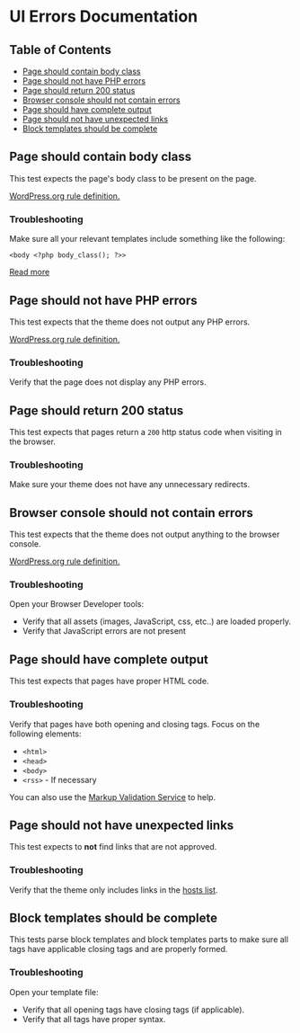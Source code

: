 


# UI Errors Documentation

## Table of Contents

- [Page should contain body class](#page-should-contain-body-class)
- [Page should not have PHP errors](#page-should-not-have-php-errors)
- [Page should return 200 status](#page-should-return-200-status)
- [Browser console should not contain errors](#browser-console-should-not-contain-errors)
- [Page should have complete output](#page-should-have-complete-output)
- [Page should not have unexpected links](#page-should-not-have-unexpected-links)
- [Block templates should be complete](#should-have-complete-templates)

## Page should contain body class 

This test expects the page's body class to be present on the page.

[WordPress.org rule definition.](https://make.wordpress.org/themes/handbook/review/required/#templates)

### Troubleshooting 

Make sure all your relevant templates include something like the following: 

```
<body <?php body_class(); ?>>
```

[Read more](https://developer.wordpress.org/reference/functions/body_class/)

## Page should not have PHP errors

This test expects that the theme does not output any PHP errors.

[WordPress.org rule definition.](https://make.wordpress.org/themes/handbook/review/required/#code)

### Troubleshooting 

Verify that the page does not display any PHP errors.

## Page should return 200 status

This test expects that pages return a `200` http status code when visiting in the browser.

### Troubleshooting 

Make sure your theme does not have any unnecessary redirects.

## Browser console should not contain errors

This test expects that the theme does not output anything to the browser console.

[WordPress.org rule definition.](https://make.wordpress.org/themes/handbook/review/required/#code)

### Troubleshooting 

Open your Browser Developer tools:
- Verify that all assets (images, JavaScript, css, etc..) are loaded properly.
- Verify that JavaScript errors are not present

## Page should have complete output

This test expects that pages have proper HTML code.

### Troubleshooting 

Verify that pages have both opening and closing tags. Focus on the following elements:

- `<html>`
- `<head>`
- `<body>`
- `<rss>` - If necessary

You can also use the [Markup Validation Service](https://validator.w3.org/) to help.

## Page should not have unexpected links

This test expects to **not** find links that are not approved.

### Troubleshooting 

Verify that the theme only includes links in the [hosts list](https://github.com/WordPress/theme-review-action/blob/trunk/actions/ui-check/tests/e2e/specs/page/unexpected-links/index.js).


## Block templates should be complete

This tests parse block templates and block templates parts to make sure all tags have applicable closing tags and are properly formed.

### Troubleshooting

Open your template file:
- Verify that all opening tags have closing tags (if applicable).
- Verify that all tags have proper syntax.
